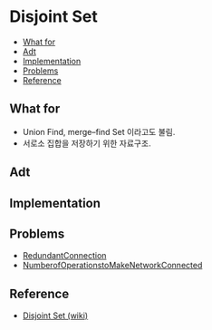 # Disjoint Set

- [What for](#what-for)
- [Adt](#adt)
- [Implementation](#implementation)
- [Problems](#problems)
- [Reference](#reference)

## What for

- Union Find, merge–find Set 이라고도 불림.
- 서로소 집합을 저장하기 위한 자료구조.

## Adt

## Implementation

## Problems

- [RedundantConnection](./leetcode/RedundantConnection.cpp)
- [NumberofOperationstoMakeNetworkConnected](./leetcode/NumberofOperationstoMakeNetworkConnected.cpp)

## Reference

- [Disjoint Set (wiki)](https://en.wikipedia.org/wiki/Disjoint-set_data_structure)